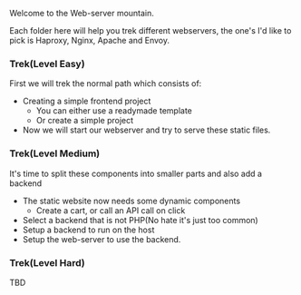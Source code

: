 Welcome to the Web-server mountain.

Each folder here will help you trek different webservers, the one's I'd like to pick is Haproxy, Nginx, Apache and Envoy.

### Trek(Level Easy)
First we will trek the normal path which consists of:
- Creating a simple frontend project
  - You can either use a readymade template
  - Or create a simple project
- Now we will start our webserver and try to serve these static files.

### Trek(Level Medium)
It's time to split these components into smaller parts and also add a backend
- The static website now needs some dynamic components
  - Create a cart, or call an API call on click
- Select a backend that is not PHP(No hate it's just too common)
- Setup a backend to run on the host
- Setup the web-server to use the backend.


### Trek(Level Hard)
TBD
